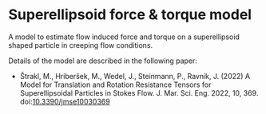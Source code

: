 # Superellipsoid force & torque model
A model to estimate flow induced force and torque on a superellipsoid shaped particle in creeping flow conditions.

Details of the model are described in the following paper:

* Štrakl, M., Hriberšek, M., Wedel, J., Steinmann, P., Ravnik, J. (2022) A Model for Translation and Rotation Resistance Tensors for Superellipsoidal Particles in Stokes Flow. J. Mar. Sci. Eng. 2022, 10, 369. doi:[10.3390/jmse10030369](https://www.mdpi.com/2077-1312/10/3/369)


